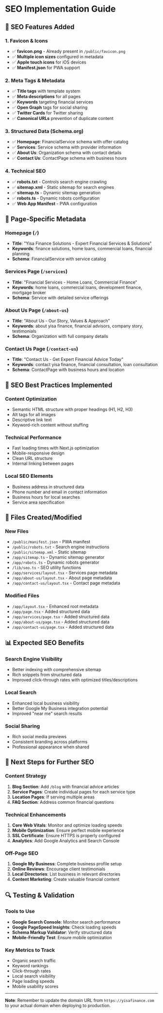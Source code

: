 # SEO Implementation Guide

## 🚀 SEO Features Added

### 1. **Favicon & Icons**

- ✅ **favicon.png** - Already present in `/public/favicon.png`
- ✅ **Multiple icon sizes** configured in metadata
- ✅ **Apple touch icons** for iOS devices
- ✅ **Manifest.json** for PWA support

### 2. **Meta Tags & Metadata**

- ✅ **Title tags** with template system
- ✅ **Meta descriptions** for all pages
- ✅ **Keywords** targeting financial services
- ✅ **Open Graph** tags for social sharing
- ✅ **Twitter Cards** for Twitter sharing
- ✅ **Canonical URLs** prevention of duplicate content

### 3. **Structured Data (Schema.org)**

- ✅ **Homepage**: FinancialService schema with offer catalog
- ✅ **Services**: Service schema with provider information
- ✅ **About Us**: Organization schema with contact details
- ✅ **Contact Us**: ContactPage schema with business hours

### 4. **Technical SEO**

- ✅ **robots.txt** - Controls search engine crawling
- ✅ **sitemap.xml** - Static sitemap for search engines
- ✅ **sitemap.ts** - Dynamic sitemap generation
- ✅ **robots.ts** - Dynamic robots configuration
- ✅ **Web App Manifest** - PWA configuration

## 📄 Page-Specific Metadata

### **Homepage (`/`)**

- **Title**: "Yisa Finance Solutions - Expert Financial Services & Solutions"
- **Keywords**: finance solutions, home loans, commercial loans, financial planning
- **Schema**: FinancialService with service catalog

### **Services Page (`/services`)**

- **Title**: "Financial Services - Home Loans, Commercial Finance"
- **Keywords**: home loans, commercial loans, development finance, mortgage broker
- **Schema**: Service with detailed service offerings

### **About Us Page (`/about-us`)**

- **Title**: "About Us - Our Story, Values & Approach"
- **Keywords**: about yisa finance, financial advisors, company story, testimonials
- **Schema**: Organization with full company details

### **Contact Us Page (`/contact-us`)**

- **Title**: "Contact Us - Get Expert Financial Advice Today"
- **Keywords**: contact yisa finance, financial consultation, loan consultation
- **Schema**: ContactPage with business hours and location

## 🎯 SEO Best Practices Implemented

### **Content Optimization**

- Semantic HTML structure with proper headings (H1, H2, H3)
- Alt tags for all images
- Descriptive link text
- Keyword-rich content without stuffing

### **Technical Performance**

- Fast loading times with Next.js optimization
- Mobile-responsive design
- Clean URL structure
- Internal linking between pages

### **Local SEO Elements**

- Business address in structured data
- Phone number and email in contact information
- Business hours for local searches
- Service area specification

## 🔧 Files Created/Modified

### **New Files**

- `/public/manifest.json` - PWA manifest
- `/public/robots.txt` - Search engine instructions
- `/public/sitemap.xml` - Static sitemap
- `/app/sitemap.ts` - Dynamic sitemap generator
- `/app/robots.ts` - Dynamic robots generator
- `/lib/seo.ts` - SEO utility functions
- `/app/services/layout.tsx` - Services page metadata
- `/app/about-us/layout.tsx` - About page metadata
- `/app/contact-us/layout.tsx` - Contact page metadata

### **Modified Files**

- `/app/layout.tsx` - Enhanced root metadata
- `/app/page.tsx` - Added structured data
- `/app/services/page.tsx` - Added structured data
- `/app/about-us/page.tsx` - Added structured data
- `/app/contact-us/page.tsx` - Added structured data

## 📊 Expected SEO Benefits

### **Search Engine Visibility**

- Better indexing with comprehensive sitemap
- Rich snippets from structured data
- Improved click-through rates with optimized titles/descriptions

### **Local Search**

- Enhanced local business visibility
- Better Google My Business integration potential
- Improved "near me" search results

### **Social Sharing**

- Rich social media previews
- Consistent branding across platforms
- Professional appearance when shared

## 🚀 Next Steps for Further SEO

### **Content Strategy**

1. **Blog Section**: Add `/blog` with financial advice articles
2. **Service Pages**: Create individual pages for each service type
3. **Location Pages**: If serving multiple areas
4. **FAQ Section**: Address common financial questions

### **Technical Enhancements**

1. **Core Web Vitals**: Monitor and optimize loading speeds
2. **Mobile Optimization**: Ensure perfect mobile experience
3. **SSL Certificate**: Ensure HTTPS is properly configured
4. **Analytics**: Add Google Analytics and Search Console

### **Off-Page SEO**

1. **Google My Business**: Complete business profile setup
2. **Online Reviews**: Encourage client testimonials
3. **Local Directories**: List business in relevant directories
4. **Content Marketing**: Create valuable financial content

## 🔍 Testing & Validation

### **Tools to Use**

- **Google Search Console**: Monitor search performance
- **Google PageSpeed Insights**: Check loading speeds
- **Schema Markup Validator**: Verify structured data
- **Mobile-Friendly Test**: Ensure mobile optimization

### **Key Metrics to Track**

- Organic search traffic
- Keyword rankings
- Click-through rates
- Local search visibility
- Page loading speeds
- Mobile usability scores

---

**Note**: Remember to update the domain URL from `https://yisafinance.com` to your actual domain when deploying to production.
